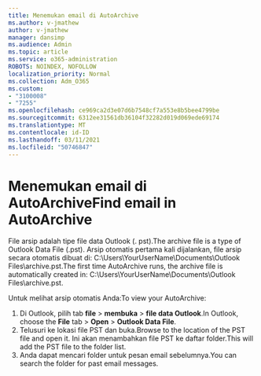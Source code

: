 ```yaml
---
title: Menemukan email di AutoArchive
ms.author: v-jmathew
author: v-jmathew
manager: dansimp
ms.audience: Admin
ms.topic: article
ms.service: o365-administration
ROBOTS: NOINDEX, NOFOLLOW
localization_priority: Normal
ms.collection: Adm_O365
ms.custom:
- "3100008"
- "7255"
ms.openlocfilehash: ce969ca2d3e07d6b7548cf7a553e8b5bee4799be
ms.sourcegitcommit: 6312ee31561db36104f32282d019d069ede69174
ms.translationtype: MT
ms.contentlocale: id-ID
ms.lasthandoff: 03/11/2021
ms.locfileid: "50746847"
---
```

# <a name="find-email-in-autoarchive"></a><span data-ttu-id="37158-102">Menemukan email di AutoArchive</span><span class="sxs-lookup"><span data-stu-id="37158-102">Find email in AutoArchive</span></span>

<span data-ttu-id="37158-103">File arsip adalah tipe file data Outlook (. pst).</span><span class="sxs-lookup"><span data-stu-id="37158-103">The archive file is a type of Outlook Data File (.pst).</span></span> <span data-ttu-id="37158-104">Arsip otomatis pertama kali dijalankan, file arsip secara otomatis dibuat di: C:\Users\YourUserName\Documents\Outlook Files\archive.pst.</span><span class="sxs-lookup"><span data-stu-id="37158-104">The first time AutoArchive runs, the archive file is automatically created in: C:\Users\YourUserName\Documents\Outlook Files\archive.pst.</span></span>

<span data-ttu-id="37158-105">Untuk melihat arsip otomatis Anda:</span><span class="sxs-lookup"><span data-stu-id="37158-105">To view your AutoArchive:</span></span>

1. <span data-ttu-id="37158-106">Di Outlook, pilih tab **file** > **membuka**  >  **file data Outlook**.</span><span class="sxs-lookup"><span data-stu-id="37158-106">In Outlook, choose the **File** tab > **Open** > **Outlook Data File**.</span></span>
2. <span data-ttu-id="37158-107">Telusuri ke lokasi file PST dan buka.</span><span class="sxs-lookup"><span data-stu-id="37158-107">Browse to the location of the PST file and open it.</span></span> <span data-ttu-id="37158-108">Ini akan menambahkan file PST ke daftar folder.</span><span class="sxs-lookup"><span data-stu-id="37158-108">This will add the PST file to the folder list.</span></span>
3. <span data-ttu-id="37158-109">Anda dapat mencari folder untuk pesan email sebelumnya.</span><span class="sxs-lookup"><span data-stu-id="37158-109">You can search the folder for past email messages.</span></span>
